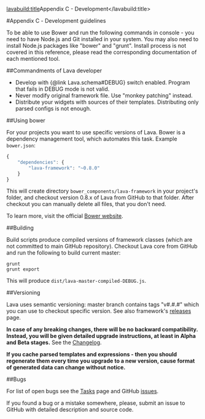 <lavabuild:title>Appendix C - Development</lavabuild:title>

#Appendix С - Development guidelines

To be able to use Bower and run the following commands in console - you need to have Node.js and Git installed in your system. 
You may also need to install Node.js packages like "bower" and "grunt".
Install process is not covered in this reference, please read the corresponding documentation of each mentioned tool.

##Commandments of Lava developer

- Develop with {@link Lava.schema#DEBUG} switch enabled. Program that fails in DEBUG mode is not valid.
- Never modify original framework file. Use "monkey patching" instead.
- Distribute your widgets with sources of their templates. Distributing only parsed configs is not enough.

##Using bower

For your projects you want to use specific versions of Lava.
Bower is a dependency management tool, which automates this task. Example `bower.json`:

```javascript
{
	"dependencies": {
		"lava-framework": "~0.8.0"
	}
}
```

This will create directory `bower_components/lava-framework` in your project's folder, 
and checkout version 0.8.x of Lava from GitHub to that folder.
After checkout you can manually delete all files, that you don't need.

To learn more, visit the official <a href="http://bower.io/">Bower website</a>.

##Building

Build scripts produce compiled versions of framework classes (which are not committed to main GitHub repository).
Checkout Lava core from GitHub and run the following to build current master:

```text
grunt
grunt export
```

This will produce `dist/lava-master-compiled-DEBUG.js`.

##Versioning

Lava uses semantic versioning: master branch contains tags "v#.#.#" which you can use to checkout specific version.
See also framework's <a href="https://github.com/kogarashisan/LiquidLava/releases/">releases</a> page.

<b>In case of any breaking changes, there will be no backward compatibility. Instead, you will be given detailed
upgrade instructions, at least in Alpha and Beta stages.</b> See the <a href="/www/changelog.html">Changelog</a>.

<b>If you cache parsed templates and expressions - then you should regenerate them every time you upgrade to a new version,
cause format of generated data can change without notice.</b>

##Bugs

For list of open bugs see the <a href="/www/tasks.html">Tasks</a> page and GitHub 
<a href="https://github.com/kogarashisan/LiquidLava/issues?state=open">issues</a>.

If you found a bug or a mistake somewhere, please, submit an issue to GitHub with detailed description and source code.